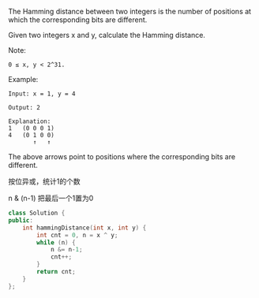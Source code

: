 The Hamming distance between two integers is the number of positions at which the corresponding bits are different.

Given two integers x and y, calculate the Hamming distance.

Note:

```
0 ≤ x, y < 2^31.
```

Example:

```
Input: x = 1, y = 4

Output: 2

Explanation:
1   (0 0 0 1)
4   (0 1 0 0)
       ↑   ↑
```

The above arrows point to positions where the corresponding bits are different.

按位异或，统计1的个数

n & (n-1) 把最后一个1置为0

```cpp
class Solution {
public:
    int hammingDistance(int x, int y) {
        int cnt = 0, n = x ^ y;
        while (n) {
            n &= n-1;
            cnt++;
        }
        return cnt;
    }
};
```
